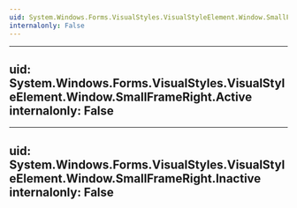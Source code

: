```yaml
---
uid: System.Windows.Forms.VisualStyles.VisualStyleElement.Window.SmallFrameRight
internalonly: False
---
```


---
uid: System.Windows.Forms.VisualStyles.VisualStyleElement.Window.SmallFrameRight.Active
internalonly: False
---

---
uid: System.Windows.Forms.VisualStyles.VisualStyleElement.Window.SmallFrameRight.Inactive
internalonly: False
---
